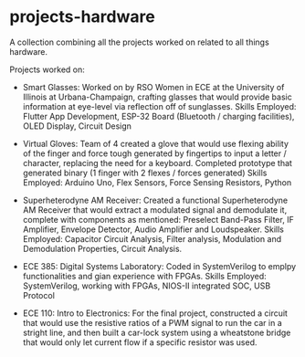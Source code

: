 # projects-hardware

A collection combining all the projects worked on related to all things hardware. 

Projects worked on: 

- Smart Glasses: Worked on by RSO Women in ECE at the University of Illinois at Urbana-Champaign, crafting glasses that would provide basic information at eye-level via reflection off of sunglasses. 
  Skills Employed: Flutter App Development, ESP-32 Board (Bluetooth / charging facilities), OLED Display, Circuit Design
  
- Virtual Gloves: Team of 4 created a glove that would use flexing ability of the finger and force tough generated by fingertips to input a letter / character, replacing the need for a keyboard. Completed prototype that generated binary (1 finger with 2 flexes / forces generated)
  Skills Employed: Arduino Uno, Flex Sensors, Force Sensing Resistors, Python
  
- Superheterodyne AM Receiver: Created a functional Superheterodyne AM Receiver that would extract a modulated signal and demodulate it, complete with components as mentioned: Preselect Band-Pass Filter, IF Amplifier, Envelope Detector, Audio Amplifier and Loudspeaker.
  Skills Employed: Capacitor Circuit Analysis, Filter analysis, Modulation and Demodulation Properties, Circuit Analysis.
  
- ECE 385: Digital Systems Laboratory: Coded in SystemVerilog to emplpy functionalities and gian experience with FPGAs.
  Skills Employed: SystemVerilog, working with FPGAs, NIOS-II integrated SOC, USB Protocol
  
- ECE 110: Intro to Electronics: For the final project, constructed a circuit that would use the resistive ratios of a PWM signal to run the car in a stright line, and then built a car-lock system using a wheatstone bridge that would only let current flow if a specific resistor was used.
 
